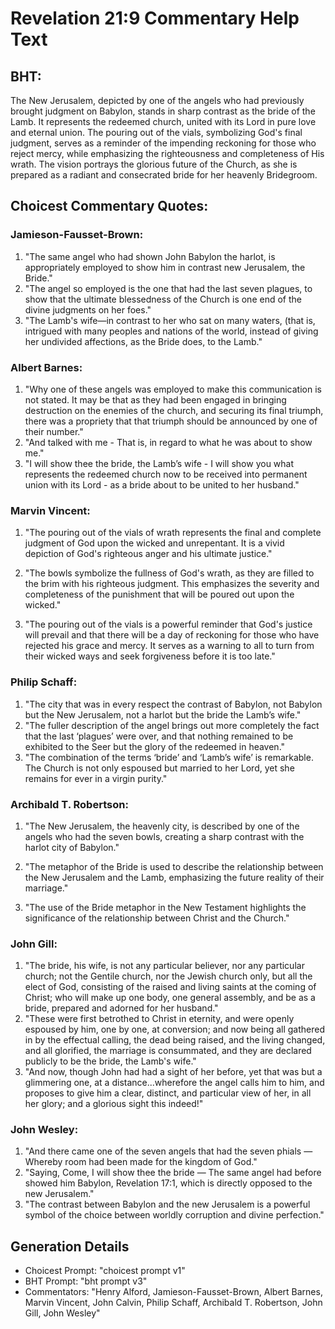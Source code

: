 # Revelation 21:9 Commentary Help Text

## BHT:
The New Jerusalem, depicted by one of the angels who had previously brought judgment on Babylon, stands in sharp contrast as the bride of the Lamb. It represents the redeemed church, united with its Lord in pure love and eternal union. The pouring out of the vials, symbolizing God's final judgment, serves as a reminder of the impending reckoning for those who reject mercy, while emphasizing the righteousness and completeness of His wrath. The vision portrays the glorious future of the Church, as she is prepared as a radiant and consecrated bride for her heavenly Bridegroom.

## Choicest Commentary Quotes:
### Jamieson-Fausset-Brown:
1. "The same angel who had shown John Babylon the harlot, is appropriately employed to show him in contrast new Jerusalem, the Bride."
2. "The angel so employed is the one that had the last seven plagues, to show that the ultimate blessedness of the Church is one end of the divine judgments on her foes."
3. "The Lamb's wife—in contrast to her who sat on many waters, (that is, intrigued with many peoples and nations of the world, instead of giving her undivided affections, as the Bride does, to the Lamb."

### Albert Barnes:
1. "Why one of these angels was employed to make this communication is not stated. It may be that as they had been engaged in bringing destruction on the enemies of the church, and securing its final triumph, there was a propriety that that triumph should be announced by one of their number."
2. "And talked with me - That is, in regard to what he was about to show me."
3. "I will show thee the bride, the Lamb’s wife - I will show you what represents the redeemed church now to be received into permanent union with its Lord - as a bride about to be united to her husband."

### Marvin Vincent:
1. "The pouring out of the vials of wrath represents the final and complete judgment of God upon the wicked and unrepentant. It is a vivid depiction of God's righteous anger and his ultimate justice." 

2. "The bowls symbolize the fullness of God's wrath, as they are filled to the brim with his righteous judgment. This emphasizes the severity and completeness of the punishment that will be poured out upon the wicked."

3. "The pouring out of the vials is a powerful reminder that God's justice will prevail and that there will be a day of reckoning for those who have rejected his grace and mercy. It serves as a warning to all to turn from their wicked ways and seek forgiveness before it is too late."

### Philip Schaff:
1. "The city that was in every respect the contrast of Babylon, not Babylon but the New Jerusalem, not a harlot but the bride the Lamb’s wife."
2. "The fuller description of the angel brings out more completely the fact that the last ‘plagues’ were over, and that nothing remained to be exhibited to the Seer but the glory of the redeemed in heaven."
3. "The combination of the terms ‘bride’ and ‘Lamb’s wife’ is remarkable. The Church is not only espoused but married to her Lord, yet she remains for ever in a virgin purity."

### Archibald T. Robertson:
1. "The New Jerusalem, the heavenly city, is described by one of the angels who had the seven bowls, creating a sharp contrast with the harlot city of Babylon." 

2. "The metaphor of the Bride is used to describe the relationship between the New Jerusalem and the Lamb, emphasizing the future reality of their marriage." 

3. "The use of the Bride metaphor in the New Testament highlights the significance of the relationship between Christ and the Church."

### John Gill:
1. "The bride, his wife, is not any particular believer, nor any particular church; not the Gentile church, nor the Jewish church only, but all the elect of God, consisting of the raised and living saints at the coming of Christ; who will make up one body, one general assembly, and be as a bride, prepared and adorned for her husband."
2. "These were first betrothed to Christ in eternity, and were openly espoused by him, one by one, at conversion; and now being all gathered in by the effectual calling, the dead being raised, and the living changed, and all glorified, the marriage is consummated, and they are declared publicly to be the bride, the Lamb's wife."
3. "And now, though John had had a sight of her before, yet that was but a glimmering one, at a distance...wherefore the angel calls him to him, and proposes to give him a clear, distinct, and particular view of her, in all her glory; and a glorious sight this indeed!"

### John Wesley:
1. "And there came one of the seven angels that had the seven phials — Whereby room had been made for the kingdom of God." 
2. "Saying, Come, I will show thee the bride — The same angel had before showed him Babylon, Revelation 17:1, which is directly opposed to the new Jerusalem." 
3. "The contrast between Babylon and the new Jerusalem is a powerful symbol of the choice between worldly corruption and divine perfection."


## Generation Details
- Choicest Prompt: "choicest prompt v1"
- BHT Prompt: "bht prompt v3"
- Commentators: "Henry Alford, Jamieson-Fausset-Brown, Albert Barnes, Marvin Vincent, John Calvin, Philip Schaff, Archibald T. Robertson, John Gill, John Wesley"
